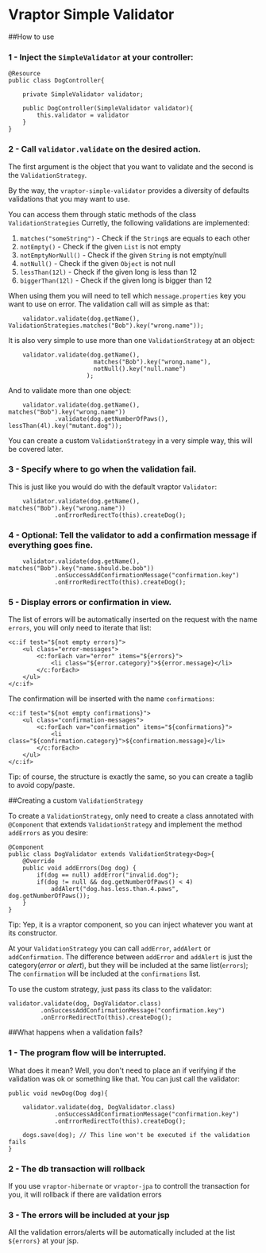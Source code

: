 Vraptor Simple Validator 
========================

##How to use

### 1 - Inject the `SimpleValidator` at your controller:

```
@Resource
public class DogController{
	
	private SimpleValidator validator;

	public DogController(SimpleValidator validator){		
		this.validator = validator
	}
}

```

### 2 - Call `validator.validate` on the desired action.

The first argument is the object that you want to validate and
the second is the `ValidationStrategy`. 

By the way, the `vraptor-simple-validator` provides a diversity of defaults validations that you may want to use. 

You can access them through static methods of the class `ValidationStrategies`
Curretly, the following validations are implemented:

1. `matches("someString")` - Check if the `String`s are equals to each other
2. `notEmpty()` - Check if the given `List` is not empty
3. `notEmptyNorNull()` - Check if the given `String` is not empty/null
4. `notNull()` - Check if the given `Object` is not null
5. `lessThan(12l)` - Check if the given long is less than 12
6. `biggerThan(12l)` - Check if the given long is bigger than 12

When using them you will need to tell which `message.properties` key you want to use on error.
The validation call will as simple as that:

```
	validator.validate(dog.getName(), ValidationStrategies.matches("Bob").key("wrong.name"));
```

It is also very simple to use more than one `ValidationStrategy` at an object:

```
	validator.validate(dog.getName(),
						matches("Bob").key("wrong.name"),
						notNull().key("null.name")
					  );
```

And to validate more than one object:

```
	validator.validate(dog.getName(), matches("Bob").key("wrong.name"))
			 .validate(dog.getNumberOfPaws(), lessThan(4l).key("mutant.dog"));
```

You can create a custom `ValidationStrategy` in a very simple way, this will be covered later.

### 3 - Specify where to go when the validation fail.

 This is just like you would do with the default vraptor `Validator`:

```
	validator.validate(dog.getName(), matches("Bob").key("wrong.name"))
			 .onErrorRedirectTo(this).createDog();
```

### 4 - Optional: Tell the validator to add a confirmation message if everything goes fine.

```
	validator.validate(dog.getName(), matches("Bob").key("name.should.be.bob"))
			 .onSuccessAddConfirmationMessage("confirmation.key")
			 .onErrorRedirectTo(this).createDog();

```

### 5 - Display errors or confirmation in view.
The list of errors will be automatically inserted on the request with the name `errors`, you will only need to iterate that list:

```
<c:if test="${not empty errors}">
	<ul class="error-messages">
		<c:forEach var="error" items="${errors}">
			<li class="${error.category}">${error.message}</li>
		</c:forEach>
	</ul>
</c:if>
``` 

The confirmation will be inserted with the name `confirmations`:

```
<c:if test="${not empty confirmations}">
	<ul class="confirmation-messages">
		<c:forEach var="confirmation" items="${confirmations}">
			<li class="${confirmation.category}">${confirmation.message}</li>
		</c:forEach>
	</ul>
</c:if>
```
Tip: of course, the structure is exactly the same, so you can create a taglib to avoid copy/paste.

##Creating a custom `ValidationStrategy`

To create a `ValidationStrategy`, only need to create a class annotated with `@Component` that extends `ValidationStrategy` and implement the method `addErrors` as you desire:

```
@Component
public class DogValidator extends ValidationStrategy<Dog>{
	@Override
	public void addErrors(Dog dog) {
		if(dog == null) addError("invalid.dog");
		if(dog != null && dog.getNumberOfPaws() < 4)
			addAlert("dog.has.less.than.4.paws", dog.getNumberOfPaws());
	}	
}
```
Tip: Yep, it is a vraptor component, so you can inject whatever you want at its constructor.

At your `ValidationStrategy` you can call `addError`, `addAlert` or `addConfirmation`.
The difference between `addError` and `addAlert` is just the category(*error* or *alert*),
but they will be included at the same list(`errors`);
The `confirmation` will be included at the `confirmations` list.

To use the custom strategy, just pass its class to the validator:
```
validator.validate(dog, DogValidator.class)
		 .onSuccessAddConfirmationMessage("confirmation.key")
		 .onErrorRedirectTo(this).createDog();
```

##What happens when a validation fails?

### 1 - The program flow will be interrupted.

What does it mean? Well, you don't need to place an if verifying if the validation was ok or something like that.
You can just call the validator:

```
public void newDog(Dog dog){

	validator.validate(dog, DogValidator.class)
			 .onSuccessAddConfirmationMessage("confirmation.key")
			 .onErrorRedirectTo(this).createDog();
	
	dogs.save(dog); // This line won't be executed if the validation fails
}
```
### 2 - The db transaction will rollback

If you use `vraptor-hibernate` or `vraptor-jpa` to controll the transaction for you, it will rollback if there are validation errors

### 3 - The errors will be included at your jsp

All the validation errors/alerts will be automatically included at the list `${errors}` at your jsp.



